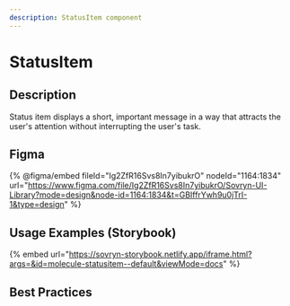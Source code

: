 ```yaml
---
description: StatusItem component
---
```


# StatusItem

## Description

Status item displays a short, important message in a way that attracts the user's attention without interrupting the user's task.

## Figma

{% @figma/embed fileId="Ig2ZfR16Svs8In7yibukrO" nodeId="1164:1834" url="https://www.figma.com/file/Ig2ZfR16Svs8In7yibukrO/Sovryn-UI-Library?mode=design&node-id=1164:1834&t=GBIffrYwh9u0jTrI-1&type=design" %}

## Usage Examples (Storybook)

{% embed url="https://sovryn-storybook.netlify.app/iframe.html?args=&id=molecule-statusitem--default&viewMode=docs" %}

## Best Practices
